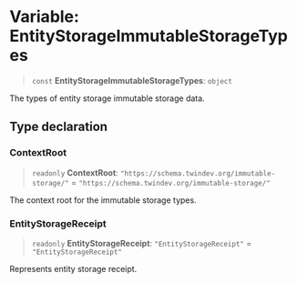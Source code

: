 # Variable: EntityStorageImmutableStorageTypes

> `const` **EntityStorageImmutableStorageTypes**: `object`

The types of entity storage immutable storage data.

## Type declaration

### ContextRoot

> `readonly` **ContextRoot**: `"https://schema.twindev.org/immutable-storage/"` = `"https://schema.twindev.org/immutable-storage/"`

The context root for the immutable storage types.

### EntityStorageReceipt

> `readonly` **EntityStorageReceipt**: `"EntityStorageReceipt"` = `"EntityStorageReceipt"`

Represents entity storage receipt.
